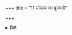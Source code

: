 +++
title = "11 सोमस्य त्वा मूजवतो"

+++

<details><summary>थिते</summary>

11. With somasya tvā mūjavato rasaṁ gr̥hṇāmi (he scoops) the Ekadhana (-waters).  

[^1]: This formula is not found in any Saṁhitā-text.    
</details>

